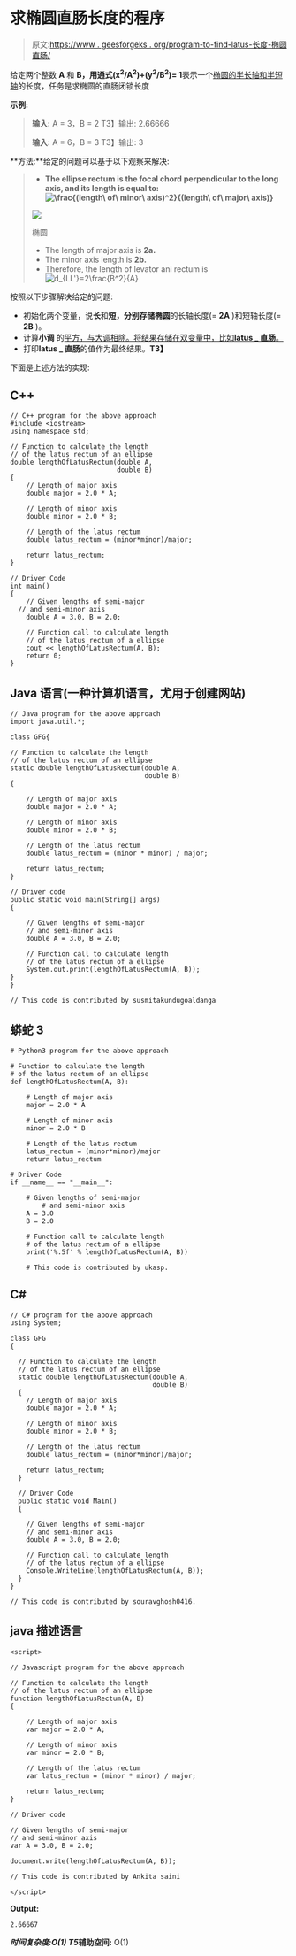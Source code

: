 # 求椭圆直肠长度的程序

> 原文:[https://www . geesforgeks . org/program-to-find-latus-长度-椭圆直肠/](https://www.geeksforgeeks.org/program-to-find-length-of-latus-rectum-of-an-ellipse/)

给定两个整数 **A** 和 **B，**用通式**(x<sup>2</sup>/A<sup>2</sup>)+(y<sup>2</sup>/B<sup>2</sup>)= 1**表示一个[椭圆的](https://en.wikipedia.org/wiki/Ellipse)[半长轴和半短轴](https://en.wikipedia.org/wiki/Semi-major_and_semi-minor_axes)的长度，任务是求椭圆的直肠闭锁长度

**示例:**

> **输入:** A = 3，B = 2
> T3】输出: 2.66666
> 
> **输入:** A = 6，B = 3
> T3】输出: 3

**方法:**给定的问题可以基于以下观察来解决:

> *   **The ellipse **rectum** is the focal chord perpendicular to the long axis, and its length is equal to:
>     ![ \frac{(length\ of\  minor\ axis)^2}{(length\ of\ major\ axis)}](img/8e178056c148b573d90452b87a9ec171.png "Rendered by QuickLaTeX.com")**
> 
> ![](img/51f76381ebe02e5c5bffb98e9ed9e4bd.png)
> 
> 椭圆
> 
> *   The length of major axis is **2a.**
> *   The minor axis length is **2b.**
> *   Therefore, the length of levator ani rectum is
>     ![d_{LL'}=2\frac{B^2}{A}](img/b9b219c253bbd24920fc81802afdf02f.png "Rendered by QuickLaTeX.com")

按照以下步骤解决给定的问题:

*   初始化两个变量，说**长**和**短，**分别存储**椭圆**的长轴长度(= **2A** )和短轴长度(= **2B** )。
*   计算**小调** 的[平方，与大调相除。将结果存储在双变量中，比如**latus _ 直肠**。](https://www.geeksforgeeks.org/calculate-square-of-a-number-without-using-and-pow/)
*   打印**latus _ 直肠**的值作为最终结果。**T3】**

下面是上述方法的实现:

## C++

```
// C++ program for the above approach
#include <iostream>
using namespace std;

// Function to calculate the length
// of the latus rectum of an ellipse
double lengthOfLatusRectum(double A,
                           double B)
{
    // Length of major axis
    double major = 2.0 * A;

    // Length of minor axis
    double minor = 2.0 * B;

    // Length of the latus rectum
    double latus_rectum = (minor*minor)/major;

    return latus_rectum;
}

// Driver Code
int main()
{
    // Given lengths of semi-major
  // and semi-minor axis
    double A = 3.0, B = 2.0;

    // Function call to calculate length
    // of the latus rectum of a ellipse
    cout << lengthOfLatusRectum(A, B);
    return 0;
}
```

## Java 语言(一种计算机语言，尤用于创建网站)

```
// Java program for the above approach
import java.util.*;

class GFG{

// Function to calculate the length
// of the latus rectum of an ellipse
static double lengthOfLatusRectum(double A,
                                  double B)
{

    // Length of major axis
    double major = 2.0 * A;

    // Length of minor axis
    double minor = 2.0 * B;

    // Length of the latus rectum
    double latus_rectum = (minor * minor) / major;

    return latus_rectum;
}

// Driver code
public static void main(String[] args)
{

    // Given lengths of semi-major
    // and semi-minor axis
    double A = 3.0, B = 2.0;

    // Function call to calculate length
    // of the latus rectum of a ellipse
    System.out.print(lengthOfLatusRectum(A, B));
}
}

// This code is contributed by susmitakundugoaldanga
```

## 蟒蛇 3

```
# Python3 program for the above approach

# Function to calculate the length
# of the latus rectum of an ellipse
def lengthOfLatusRectum(A, B):

    # Length of major axis
    major = 2.0 * A

    # Length of minor axis
    minor = 2.0 * B

    # Length of the latus rectum
    latus_rectum = (minor*minor)/major
    return latus_rectum

# Driver Code
if __name__ == "__main__":

    # Given lengths of semi-major
        # and semi-minor axis
    A = 3.0
    B = 2.0

    # Function call to calculate length
    # of the latus rectum of a ellipse
    print('%.5f' % lengthOfLatusRectum(A, B))

    # This code is contributed by ukasp.
```

## C#

```
// C# program for the above approach
using System;

class GFG
{

  // Function to calculate the length
  // of the latus rectum of an ellipse
  static double lengthOfLatusRectum(double A,
                                    double B)
  {
    // Length of major axis
    double major = 2.0 * A;

    // Length of minor axis
    double minor = 2.0 * B;

    // Length of the latus rectum
    double latus_rectum = (minor*minor)/major;

    return latus_rectum;
  }

  // Driver Code
  public static void Main()
  {

    // Given lengths of semi-major
    // and semi-minor axis
    double A = 3.0, B = 2.0;

    // Function call to calculate length
    // of the latus rectum of a ellipse
    Console.WriteLine(lengthOfLatusRectum(A, B));
  }
}

// This code is contributed by souravghosh0416.
```

## java 描述语言

```
<script>

// Javascript program for the above approach

// Function to calculate the length
// of the latus rectum of an ellipse
function lengthOfLatusRectum(A, B)
{

    // Length of major axis
    var major = 2.0 * A;

    // Length of minor axis
    var minor = 2.0 * B;

    // Length of the latus rectum
    var latus_rectum = (minor * minor) / major;

    return latus_rectum;
}

// Driver code

// Given lengths of semi-major
// and semi-minor axis
var A = 3.0, B = 2.0;

document.write(lengthOfLatusRectum(A, B));

// This code is contributed by Ankita saini

</script>
```

**Output:** 

```
2.66667
```

***时间复杂度:**O(1)*
T5**辅助空间:** O(1)